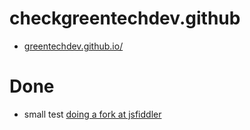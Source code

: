 # checkgreentechdev.github
* [greentechdev.github.io/](https://greentechdev.github.io/)
# Done
* small test [doing a fork at jsfiddler](https://jsfiddle.net/salgo60/dqp73j61)
